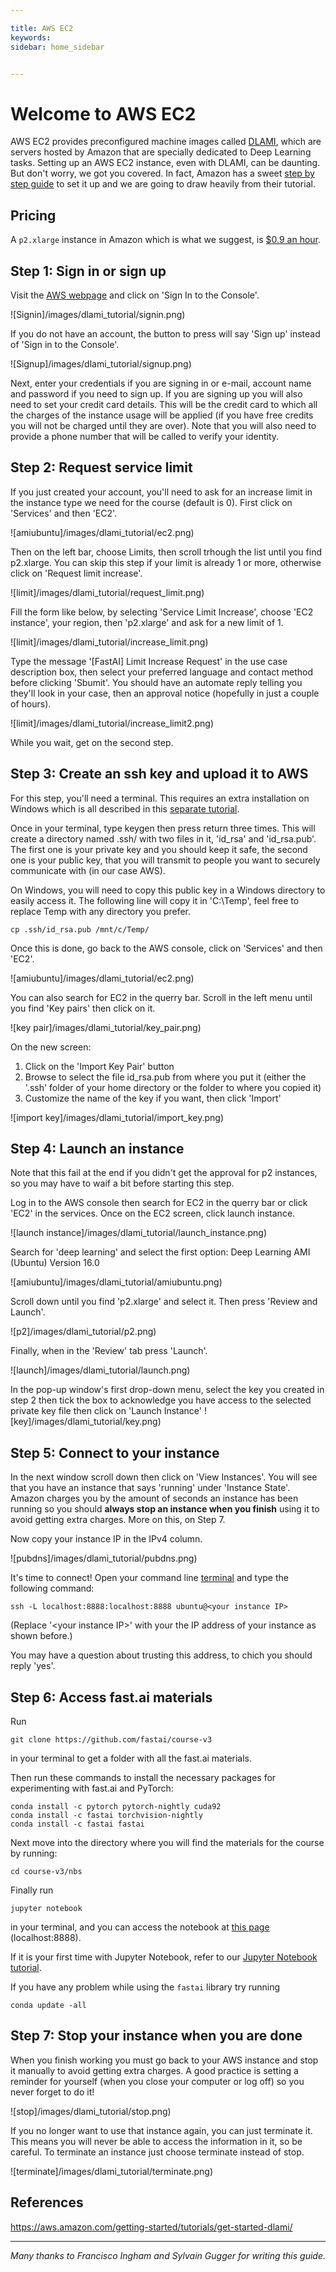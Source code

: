 ```yaml
---

title: AWS EC2
keywords: 
sidebar: home_sidebar


---
```

# Welcome to AWS EC2

AWS EC2 provides preconfigured machine images called [DLAMI](https://aws.amazon.com/machine-learning/amis/), which are servers hosted by Amazon that are specially dedicated to Deep Learning tasks. Setting up an AWS EC2 instance, even with DLAMI, can be daunting. But don't worry, we got you covered. In fact, Amazon has a sweet [step by step guide](https://aws.amazon.com/getting-started/tutorials/get-started-dlami/) to set it up and we are going to draw heavily from their tutorial.

## Pricing
A `p2.xlarge` instance in Amazon which is what we suggest, is [$0.9 an hour](https://aws.amazon.com/ec2/instance-types/p2/).

## Step 1: Sign in or sign up

Visit the [AWS webpage](https://aws.amazon.com/) and click on 'Sign In to the Console'.

![Signin]/images/dlami_tutorial/signin.png)

If you do not have an account, the button to press will say 'Sign up' instead of 'Sign in to the Console'.

![Signup]/images/dlami_tutorial/signup.png)

Next, enter your credentials if you are signing in or e-mail, account name and password if you need to sign up. If you are signing up you will also need to set your credit card details. This will be the credit card to which all the charges of the instance usage will be applied (if you have free credits you will not be charged until they are over). Note that you will also need to provide a phone number that will be called to verify your identity.

## Step 2: Request service limit

If you just created your account, you'll need to ask for an increase limit in the instance type we need for the course (default is 0). First click on 'Services' and then 'EC2'.

![amiubuntu]/images/dlami_tutorial/ec2.png)

Then on the left bar, choose Limits, then scroll trhough the list until you find p2.xlarge. You can skip this step if your limit is already 1 or more, otherwise click on 'Request limit increase'.

![limit]/images/dlami_tutorial/request_limit.png)

Fill the form like below, by selecting 'Service Limit Increase', choose 'EC2 instance', your region, then 'p2.xlarge' and ask for a new limit of 1.

![limit]/images/dlami_tutorial/increase_limit.png)

Type the message '[FastAI] Limit Increase Request' in the use case description box, then select your preferred language and contact method before clicking 'Sbumit'. You should have an automate reply telling you they'll look in your case, then an approval notice (hopefully in just a couple of hours).

![limit]/images/dlami_tutorial/increase_limit2.png)

While you wait, get on the second step.

## Step 3: Create an ssh key and upload it to AWS

For this step, you'll need a terminal. This requires an extra installation on Windows which is all described in this [separate tutorial](start/terminal.md).

Once in your terminal, type keygen then press return three times. This will create a directory named .ssh/ with two files in it, 'id_rsa' and 'id_rsa.pub'. The first one is your private key and you should keep it safe, the second one is your public key, that you will transmit to people you want to securely communicate with (in our case AWS).

On Windows, you will need to copy this public key in a Windows directory to easily access it. The following line will copy it in 'C:\Temp', feel free to replace Temp with any directory you prefer.
```
cp .ssh/id_rsa.pub /mnt/c/Temp/
```

Once this is done, go back to the AWS console, click on 'Services' and then 'EC2'.

![amiubuntu]/images/dlami_tutorial/ec2.png)

You can also search for EC2 in the querry bar. Scroll in the left menu until you find 'Key pairs' then click on it.

![key pair]/images/dlami_tutorial/key_pair.png)

On the new screen:

1. Click on the 'Import Key Pair' button
2. Browse to select the file id_rsa.pub from where you put it (either the '.ssh' folder of your home directory or the folder to where you copied it)
3. Customize the name of the key if you want, then click 'Import'

![import key]/images/dlami_tutorial/import_key.png)

## Step 4: Launch an instance

Note that this fail at the end if you didn't get the approval for p2 instances, so you may have to waif a bit before starting this step. 

Log in to the AWS console then search for EC2 in the querry bar or click 'EC2' in the services. Once on the EC2 screen, click launch instance.

![launch instance]/images/dlami_tutorial/launch_instance.png)

Search for 'deep learning' and select the first option: Deep Learning AMI (Ubuntu) Version 16.0

![amiubuntu]/images/dlami_tutorial/amiubuntu.png)

Scroll down until you find 'p2.xlarge' and select it. Then press 'Review and Launch'.

![p2]/images/dlami_tutorial/p2.png)

Finally, when in the 'Review' tab press 'Launch'.

![launch]/images/dlami_tutorial/launch.png)

In the pop-up window's first drop-down menu, select the key you created in step 2 then tick the box to acknowledge you have access to the selected private key file then click on 'Launch Instance'
![key]/images/dlami_tutorial/key.png)

## Step 5: Connect to your instance

In the next window scroll down then click on 'View Instances'. You will see that you have an instance that says 'running' under 'Instance State'. Amazon charges you by the amount of seconds an instance has been running so you should **always stop an instance when you finish** using it to avoid getting extra charges. More on this, on Step 7.

Now copy your instance IP in the IPv4 column.

![pubdns]/images/dlami_tutorial/pubdns.png)

It's time to connect! Open your command line [terminal](start/terminal.md) and type the following command:

```
ssh -L localhost:8888:localhost:8888 ubuntu@<your instance IP>
``` 
(Replace '\<your instance IP\>' with your the IP address of your instance as shown before.)

You may have a question about trusting this address, to chich you should reply 'yes'.

## Step 6: Access fast.ai materials

Run
```
git clone https://github.com/fastai/course-v3
``` 
in your terminal to get a folder with all the fast.ai materials. 

Then run these commands to install the necessary packages for experimenting with fast.ai and PyTorch:

```
conda install -c pytorch pytorch-nightly cuda92
conda install -c fastai torchvision-nightly
conda install -c fastai fastai
```

Next move into the directory where you will find the materials for the course by running:

```
cd course-v3/nbs
```

Finally run
```
jupyter notebook
```
in your terminal, and you can access the notebook at [this page](http://localhost:8888) (localhost:8888).


If it is your first time with Jupyter Notebook, refer to our [Jupyter Notebook tutorial](http://course-v3.fast.ai/start/aws).

If you have any problem while using the `fastai` library try running
```
conda update -all
```

## Step 7: Stop your instance when you are done

When you finish working you must go back to your AWS instance and stop it manually to avoid getting extra charges. A good practice is setting a reminder for yourself (when you close your computer or log off) so you never forget to do it!

![stop]/images/dlami_tutorial/stop.png)

If you no longer want to use that instance again, you can just terminate it. This means you will never be able to access the information in it, so be careful. To terminate an instance just choose terminate instead of stop.

![terminate]/images/dlami_tutorial/terminate.png)

## References

https://aws.amazon.com/getting-started/tutorials/get-started-dlami/

---

*Many thanks to Francisco Ingham and Sylvain Gugger for writing this guide.*

